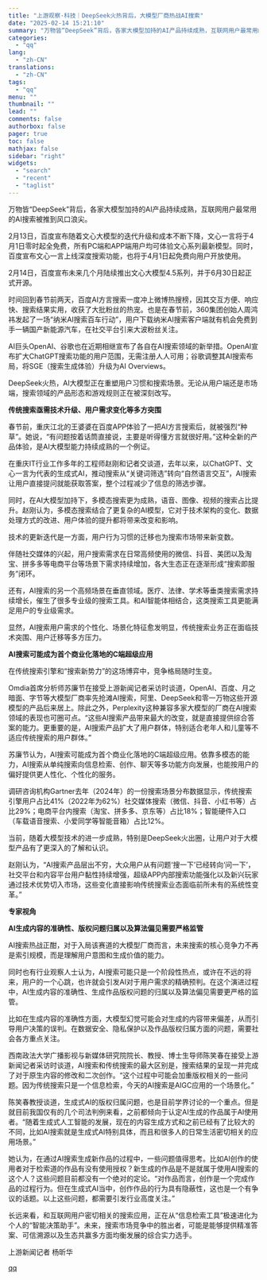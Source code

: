 ```yaml
---
title: "上游观察·科技｜DeepSeek火热背后，大模型厂商热战AI搜索"
date: "2025-02-14 15:21:10"
summary: "万物皆“DeepSeek”背后，各家大模型加持的AI产品持续成熟，互联网用户最常用的AI搜索被推到风..."
categories:
  - "qq"
lang:
  - "zh-CN"
translations:
  - "zh-CN"
tags:
  - "qq"
menu: ""
thumbnail: ""
lead: ""
comments: false
authorbox: false
pager: true
toc: false
mathjax: false
sidebar: "right"
widgets:
  - "search"
  - "recent"
  - "taglist"
---
```


万物皆“DeepSeek”背后，各家大模型加持的AI产品持续成熟，互联网用户最常用的AI搜索被推到风口浪尖。

2月13日，百度宣布随着文心大模型的迭代升级和成本不断下降，文心一言将于4月1日零时起全免费，所有PC端和APP端用户均可体验文心系列最新模型。同时，百度宣布文心一言上线深度搜索功能，也将于4月1日起免费向用户开放使用。

2月14日，百度宣布未来几个月陆续推出文心大模型4.5系列，并于6月30日起正式开源。

时间回到春节前两天，百度AI方言搜索一度冲上微博热搜榜，因其交互方便、响应快、搜索结果实用，收获了大批粉丝的热宠。也是在春节前，360集团创始人周鸿祎发起了一场“纳米AI搜索百车行动”，用户下载纳米AI搜索客户端就有机会免费到手一辆国产新能源汽车，在社交平台引来大波粉丝关注。

AI巨头OpenAI、谷歌也在近期相继宣布了各自在AI搜索领域的新举措。OpenAI宣布扩大ChatGPT搜索功能的用户范围，无需注册人人可用；谷歌调整其AI搜索布局，将SGE（搜索生成体验）升级为AI Overviews。

DeepSeek火热，AI大模型正在重塑用户习惯和搜索场景。无论从用户端还是市场端，搜索领域的产品形态和游戏规则正在被深刻改写。

**传统搜索亟需技术升级、用户需求变化等多方突围**

春节前，重庆江北的王婆婆在百度APP体验了一把AI方言搜索后，就被强烈“种草”。她说，“有问题按着话筒直接说，主要是听得懂方言就很好用。”这种全新的产品体验，是AI大模型能力持续成熟的一个例证。

在重庆IT行业工作多年的工程师赵刚和记者交谈道，去年以来，以ChatGPT、文心一言为代表的生成式AI，推动搜索从“关键词筛选”转向“自然语言交互”，AI搜索让用户直接提问就能获取答案，整个过程减少了信息的筛选步骤。

同时，在AI大模型加持下，多模态搜索更为成熟，语音、图像、视频的搜索占比提升。赵刚认为，多模态搜索结合了更复杂的AI模型，它对于技术架构的变化、数据处理方式的改进、用户体验的提升都将带来改变和影响。

技术的更新迭代是一方面，用户行为习惯的迁移也为搜索市场带来新变数。

伴随社交媒体的兴起，用户搜索需求在日常高频使用的微信、抖音、美团以及淘宝、拼多多等电商平台等场景下需求持续增加，各大生态正在逐渐形成“搜索即服务”闭环。

还有，AI搜索的另一个高频场景在垂直领域。医疗、法律、学术等垂类搜索需求持续增长，催生了很多专业级的搜索工具。和AI智能体相结合，这类搜索工具更能满足用户的专业级需求。

显然，AI搜索用户需求的个性化、场景化特征愈发明显，传统搜索业务正在面临技术突围、用户迁移等多方压力。

**AI搜索可能成为首个商业化落地的C端超级应用**

在传统搜索引擎和“搜索新势力”的这场博弈中，竞争格局随时生变。

Omdia首席分析师苏廉节在接受上游新闻记者采访时谈道，OpenAI、百度、月之暗面、字节等大模型厂商率先抢滩AI搜索，阿里、DeepSeek和零一万物这些开源模型的产品后来居上。除此之外，Perplexity这种兼容多家大模型的厂商在AI搜索领域的表现也可圈可点。“这些AI搜索产品带来最大的改变，就是直接提供综合答案的能力。更重要的是，AI搜索产品扩大了用户群体，特别适合老年人和儿童等不适应传统搜索的用户群体。”

苏廉节认为，AI搜索可能成为首个商业化落地的C端超级应用。依靠多模态的能力，AI搜索从单纯搜索向信息检索、创作、聊天等多功能方向发展，也能按用户的偏好提供更人性化、个性化的服务。

调研咨询机构Gartner去年（2024年）的一份搜索场景分布数据显示，传统搜索引擎用户占比41%（2022年为62%）社交媒体搜索（微信、抖音、小红书等）占比29%；电商平台内搜索（淘宝、拼多多、京东等）占比18%；智能硬件入口（车载语音搜索、小爱同学等智能音箱）占比12%。

当前，随着大模型技术的进一步成熟，特别是DeepSeek火出圈，让用户对于大模型产品有了更深入的了解和认识。

赵刚认为，“AI搜索产品层出不穷，大众用户从有问题‘搜一下’已经转向‘问一下’，社交平台和内容平台用户黏性持续增强，超级APP内部搜索功能强化以及新兴玩家通过技术优势切入市场，这些变化直接影响传统搜索业态面临前所未有的系统性变革。”

**专家视角**

**AI生成内容的准确性、版权问题归属以及算法偏见需要严格监管**

AI搜索热战正酣，对于入局该赛道的大模型厂商而言，未来搜索的核心竞争力不再是索引规模，而是理解用户意图和生成价值的能力。

同时也有行业观察人士认为，AI搜索可能只是一个阶段性热点，或许在不远的将来，用户的一个心跳，也许就会引发AI对于用户需求的精确预判。在这个演进过程中，AI生成内容的准确性、生成作品版权问题的归属以及算法偏见需要更严格的监管。

比如在生成内容的准确性方面，大模型幻觉可能会对生成的内容带来偏差，从而引导用户决策的误判。在数据安全、隐私保护以及作品版权归属方面的问题，需要社会各方重点关注。

西南政法大学广播影视与新媒体研究院院长、教授、博士生导师陈笑春在接受上游新闻记者采访时谈道，AI搜索和传统搜索的最大区别是，搜索结果的呈现一并完成了对于原生内容的修改和二次创作。“这个过程中可能会加重版权相关的一些问题。因为传统搜索只是一个信息检索，今天的AI搜索是AIGC应用的一个场景化。”

陈笑春教授谈道，生成式AI的版权归属问题，也是目前学界讨论的一个重点。但是就目前我国仅有的几个司法判例来看，之前都倾向于认定AI生成的作品属于AI使用者。“随着生成式人工智能的发展，现在的内容生成方式和之前已经有了比较大的不同，比如AI搜索就是生成式AI特别具体，而且和很多人的日常生活密切相关的应用场景。”

她认为，在通过AI搜索生成新作品的过程中，一些问题值得思考。比如AI创作的使用者对于检索道的作品有没有使用授权？新生成的作品是不是就属于使用AI搜索的这个人？这些问题目前都没有一个绝对的定论。“对作品而言，创作是一个完成作品的过程行为。但在生成式AI当中，创作作品的行为具有隐蔽性，这也是一个有争议的话题。以上这些问题，都需要引发行业高度关注。”

长远来看，和互联网用户密切相关的搜索应用，正在从“信息检索工具”极速进化为个人的“智能决策助手”。未来，搜索市场竞争中的胜出者，可能是能够提供精准答案、可信溯源以及生态共赢多方面均衡发展的综合实力选手。

上游新闻记者 杨昕华

[qq](https://new.qq.com/rain/a/20250214A05CZ800)
